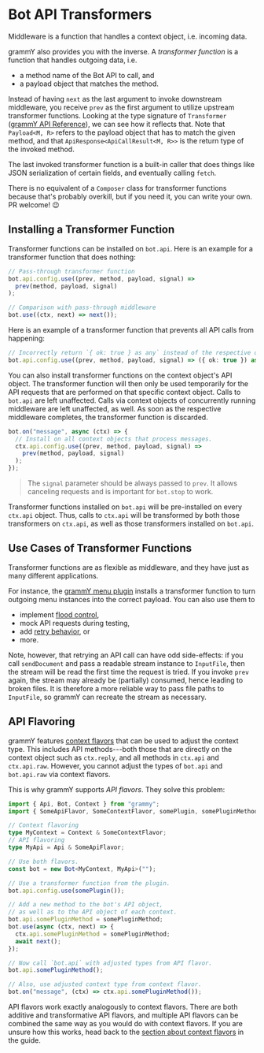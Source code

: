 # Bot API Transformers

Middleware is a function that handles a context object, i.e. incoming data.

grammY also provides you with the inverse.
A _transformer function_ is a function that handles outgoing data, i.e.

- a method name of the Bot API to call, and
- a payload object that matches the method.

Instead of having `next` as the last argument to invoke downstream middleware, you receive `prev` as the first argument to utilize upstream transformer functions.
Looking at the type signature of `Transformer` ([grammY API Reference](/ref/core/transformer)), we can see how it reflects that.
Note that `Payload<M, R>` refers to the payload object that has to match the given method, and that `ApiResponse<ApiCallResult<M, R>>` is the return type of the invoked method.

The last invoked transformer function is a built-in caller that does things like JSON serialization of certain fields, and eventually calling `fetch`.

There is no equivalent of a `Composer` class for transformer functions because that's probably overkill, but if you need it, you can write your own.
PR welcome! :wink:

## Installing a Transformer Function

Transformer functions can be installed on `bot.api`.
Here is an example for a transformer function that does nothing:

```ts
// Pass-through transformer function
bot.api.config.use((prev, method, payload, signal) =>
  prev(method, payload, signal)
);

// Comparison with pass-through middleware
bot.use((ctx, next) => next());
```

Here is an example of a transformer function that prevents all API calls from happening:

```ts
// Incorrectly return `{ ok: true } as any` instead of the respective object types.
bot.api.config.use((prev, method, payload, signal) => ({ ok: true }) as any);
```

You can also install transformer functions on the context object's API object.
The transformer function will then only be used temporarily for the API requests that are performed on that specific context object.
Calls to `bot.api` are left unaffected.
Calls via context objects of concurrently running middleware are left unaffected, as well.
As soon as the respective middleware completes, the transformer function is discarded.

```ts
bot.on("message", async (ctx) => {
  // Install on all context objects that process messages.
  ctx.api.config.use((prev, method, payload, signal) =>
    prev(method, payload, signal)
  );
});
```

> The `signal` parameter should be always passed to `prev`.
> It allows canceling requests and is important for `bot.stop` to work.

Transformer functions installed on `bot.api` will be pre-installed on every `ctx.api` object.
Thus, calls to `ctx.api` will be transformed by both those transformers on `ctx.api`, as well as those transformers installed on `bot.api`.

## Use Cases of Transformer Functions

Transformer functions are as flexible as middleware, and they have just as many different applications.

For instance, the [grammY menu plugin](../plugins/menu) installs a transformer function to turn outgoing menu instances into the correct payload.
You can also use them to

- implement [flood control](../plugins/transformer-throttler),
- mock API requests during testing,
- add [retry behavior](../plugins/auto-retry), or
- more.

Note, however, that retrying an API call can have odd side-effects: if you call `sendDocument` and pass a readable stream instance to `InputFile`, then the stream will be read the first time the request is tried.
If you invoke `prev` again, the stream may already be (partially) consumed, hence leading to broken files.
It is therefore a more reliable way to pass file paths to `InputFile`, so grammY can recreate the stream as necessary.

## API Flavoring

grammY features [context flavors](../guide/context#context-flavors) that can be used to adjust the context type.
This includes API methods---both those that are directly on the context object such as `ctx.reply`, and all methods in `ctx.api` and `ctx.api.raw`.
However, you cannot adjust the types of `bot.api` and `bot.api.raw` via context flavors.

This is why grammY supports _API flavors_.
They solve this problem:

```ts
import { Api, Bot, Context } from "grammy";
import { SomeApiFlavor, SomeContextFlavor, somePlugin, somePluginMethod } from "some-plugin";

// Context flavoring
type MyContext = Context & SomeContextFlavor;
// API flavoring
type MyApi = Api & SomeApiFlavor;

// Use both flavors.
const bot = new Bot<MyContext, MyApi>("");

// Use a transformer function from the plugin.
bot.api.config.use(somePlugin());

// Add a new method to the bot's API object,
// as well as to the API object of each context.
bot.api.somePluginMethod = somePluginMethod;
bot.use(async (ctx, next) => {
  ctx.api.somePluginMethod = somePluginMethod;
  await next();
});

// Now call `bot.api` with adjusted types from API flavor.
bot.api.somePluginMethod();

// Also, use adjusted context type from context flavor.
bot.on("message", (ctx) => ctx.api.somePluginMethod());
```

API flavors work exactly analogously to context flavors.
There are both additive and transformative API flavors, and multiple API flavors can be combined the same way as you would do with context flavors.
If you are unsure how this works, head back to the [section about context flavors](../guide/context#context-flavors) in the guide.
